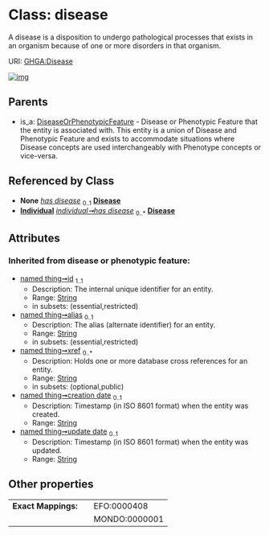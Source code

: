 
# Class: disease


A disease is a disposition to undergo pathological processes that exists in an organism because of one or more disorders in that organism.

URI: [GHGA:Disease](https://w3id.org/GHGA/Disease)


[![img](https://yuml.me/diagram/nofunky;dir:TB/class/[Individual],[DiseaseOrPhenotypicFeature],[Individual]-%20has%20disease(i)%200..1>[Disease&#124;concept_identifier(i):string%20%3F;concept_name(i):string%20%3F;description(i):string%20%3F;ontology_name(i):string%20%3F;ontology_version(i):string%20%3F;name(i):string%20%3F;id(i):string;alias(i):string%20%3F;xref(i):string%20*;creation_date(i):string%20%3F;update_date(i):string%20%3F;schema_type(i):string%20%3F;schema_version(i):string%20%3F],[Individual]++-%20has%20disease%200..*>[Disease],[DiseaseOrPhenotypicFeature]^-[Disease])](https://yuml.me/diagram/nofunky;dir:TB/class/[Individual],[DiseaseOrPhenotypicFeature],[Individual]-%20has%20disease(i)%200..1>[Disease&#124;concept_identifier(i):string%20%3F;concept_name(i):string%20%3F;description(i):string%20%3F;ontology_name(i):string%20%3F;ontology_version(i):string%20%3F;name(i):string%20%3F;id(i):string;alias(i):string%20%3F;xref(i):string%20*;creation_date(i):string%20%3F;update_date(i):string%20%3F;schema_type(i):string%20%3F;schema_version(i):string%20%3F],[Individual]++-%20has%20disease%200..*>[Disease],[DiseaseOrPhenotypicFeature]^-[Disease])

## Parents

 *  is_a: [DiseaseOrPhenotypicFeature](DiseaseOrPhenotypicFeature.md) - Disease or Phenotypic Feature that the entity is associated with. This entity is a union of Disease and Phenotypic Feature and exists to accommodate situations where Disease concepts are used interchangeably with Phenotype concepts or vice-versa.

## Referenced by Class

 *  **None** *[has disease](has_disease.md)*  <sub>0..1</sub>  **[Disease](Disease.md)**
 *  **[Individual](Individual.md)** *[individual➞has disease](individual_has_disease.md)*  <sub>0..\*</sub>  **[Disease](Disease.md)**

## Attributes


### Inherited from disease or phenotypic feature:

 * [named thing➞id](named_thing_id.md)  <sub>1..1</sub>
     * Description: The internal unique identifier for an entity.
     * Range: [String](types/String.md)
     * in subsets: (essential,restricted)
 * [named thing➞alias](named_thing_alias.md)  <sub>0..1</sub>
     * Description: The alias (alternate identifier) for an entity.
     * Range: [String](types/String.md)
     * in subsets: (essential,restricted)
 * [named thing➞xref](named_thing_xref.md)  <sub>0..\*</sub>
     * Description: Holds one or more database cross references for an entity.
     * Range: [String](types/String.md)
     * in subsets: (optional,public)
 * [named thing➞creation date](named_thing_creation_date.md)  <sub>0..1</sub>
     * Description: Timestamp (in ISO 8601 format) when the entity was created.
     * Range: [String](types/String.md)
 * [named thing➞update date](named_thing_update_date.md)  <sub>0..1</sub>
     * Description: Timestamp (in ISO 8601 format) when the entity was updated.
     * Range: [String](types/String.md)

## Other properties

|  |  |  |
| --- | --- | --- |
| **Exact Mappings:** | | EFO:0000408 |
|  | | MONDO:0000001 |

